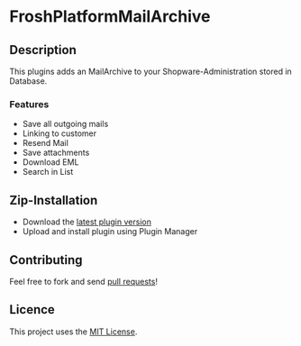 # FroshPlatformMailArchive

## Description

This plugins adds an MailArchive to your Shopware-Administration stored in Database.

### Features

* Save all outgoing mails
* Linking to customer
* Resend Mail
* Save attachments
* Download EML
* Search in List

## Zip-Installation

* Download the [latest plugin version](https://github.com/FriendsOfShopware/FroshPlatformMailArchive/releases/latest/)
* Upload and install plugin using Plugin Manager

## Contributing

Feel free to fork and send [pull requests](https://github.com/FriendsOfShopware/FroshPlatformMailArchive)!

## Licence

This project uses the [MIT License](LICENSE.md).
